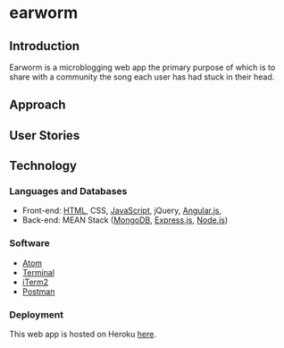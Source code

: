 # earworm

## Introduction
Earworm is a microblogging web app the primary purpose of which is to share with a community the song each user has had stuck in their head.

## Approach


## User Stories


## Technology
### Languages and Databases
- Front-end: [HTML](https://html.com/), CSS, [JavaScript](https://www.javascript.com/), jQuery, [Angular.js](https://angular.io),
- Back-end: MEAN Stack ([MongoDB](https://www.mongodb.com), [Express.js](https://expressjs.com),  [Node.js](https://nodejs.org/))

### Software
- [Atom](https://atom.io/)
- [Terminal](https://developer.apple.com/library/content/documentation/OpenSource/Conceptual/ShellScripting/CommandLInePrimer/CommandLine.html)
- [iTerm2](https://www.iterm2.com/)
- [Postman](https://www.getpostman.com/)

### Deployment
This web app is hosted on Heroku [here](https://earworm.herokuapp.com/).
